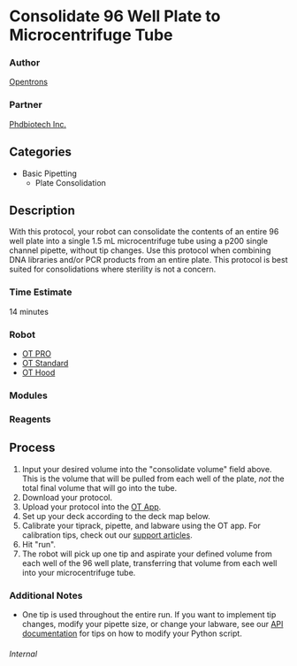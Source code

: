 # Consolidate 96 Well Plate to Microcentrifuge Tube

### Author
[Opentrons](https://opentrons.com/)

### Partner
[Phdbiotech Inc.](http://www.phdbiotech.com/)

## Categories
* Basic Pipetting
	* Plate Consolidation

## Description
With this protocol, your robot can consolidate the contents of an entire 96 well plate into a single 1.5 mL microcentrifuge tube using a p200 single channel pipette, without tip changes. Use this protocol when combining DNA libraries and/or PCR products from an entire plate. This protocol is best suited for consolidations where sterility is not a concern.

### Time Estimate
14 minutes

### Robot
* [OT PRO](https://opentrons.com/ot-one-pro)
* [OT Standard](https://opentrons.com/ot-one-standard)  
* [OT Hood](https://opentrons.com/ot-one-hood) 

### Modules


### Reagents


## Process
1. Input your desired volume into the "consolidate volume" field above. This is the volume that will be pulled from each well of the plate, *not* the total final volume that will go into the tube.
2. Download your protocol.
3. Upload your protocol into the [OT App](http://opentrons.com/ot-app).
4. Set up your deck according to the deck map below.
5. Calibrate your tiprack, pipette, and labware using the OT app. For calibration tips, check out our [support articles](https://support.opentrons.com/getting-started/software-setup/calibrating-the-pipettes).
6. Hit "run".
7. The robot will pick up one tip and aspirate your defined volume from each well of the 96 well plate, transferring that volume from each well into your microcentrifuge tube.

### Additional Notes
* One tip is used throughout the entire run. If you want to implement tip changes, modify your pipette size, or change your labware, see our [API documentation](https://docs.opentrons.com) for tips on how to modify your Python script.



###### Internal
